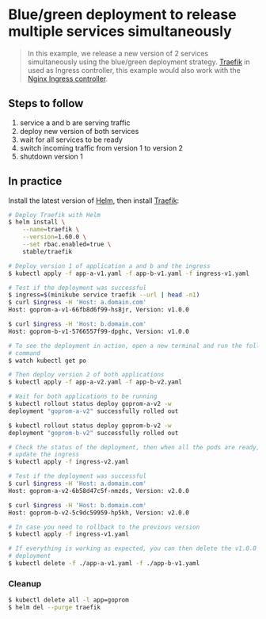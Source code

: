 Blue/green deployment to release multiple services simultaneously
=================================================================

> In this example, we release a new version of 2 services simultaneously using
the blue/green deployment strategy. [Traefik](https://traefik.io) in used as
Ingress controller, this example would also work with the
[Nginx Ingress controller](https://github.com/kubernetes/ingress-nginx).

## Steps to follow

1. service a and b are serving traffic
1. deploy new version of both services
1. wait for all services to be ready
1. switch incoming traffic from version 1 to version 2
1. shutdown version 1

## In practice

Install the latest version of
[Helm](https://docs.helm.sh/using_helm/#installing-helm), then install
[Traefik](https://traefik.io/):

```bash
# Deploy Traefik with Helm
$ helm install \
    --name=traefik \
    --version=1.60.0 \
    --set rbac.enabled=true \
    stable/traefik

# Deploy version 1 of application a and b and the ingress
$ kubectl apply -f app-a-v1.yaml -f app-b-v1.yaml -f ingress-v1.yaml

# Test if the deployment was successful
$ ingress=$(minikube service traefik --url | head -n1)
$ curl $ingress -H 'Host: a.domain.com'
Host: goprom-a-v1-66fb8d6f99-hs8jr, Version: v1.0.0

$ curl $ingress -H 'Host: b.domain.com'
Host: goprom-b-v1-5766557f99-dpghc, Version: v1.0.0

# To see the deployment in action, open a new terminal and run the following
# command
$ watch kubectl get po

# Then deploy version 2 of both applications
$ kubectl apply -f app-a-v2.yaml -f app-b-v2.yaml

# Wait for both applications to be running
$ kubectl rollout status deploy goprom-a-v2 -w
deployment "goprom-a-v2" successfully rolled out

$ kubectl rollout status deploy goprom-b-v2 -w
deployment "goprom-b-v2" successfully rolled out

# Check the status of the deployment, then when all the pods are ready, you can
# update the ingress
$ kubectl apply -f ingress-v2.yaml

# Test if the deployment was successful
$ curl $ingress -H 'Host: a.domain.com'
Host: goprom-a-v2-6b58d47c5f-nmzds, Version: v2.0.0

$ curl $ingress -H 'Host: b.domain.com'
Host: goprom-b-v2-5c9dc59959-hp5kh, Version: v2.0.0

# In case you need to rollback to the previous version
$ kubectl apply -f ingress-v1.yaml

# If everything is working as expected, you can then delete the v1.0.0
# deployment
$ kubectl delete -f ./app-a-v1.yaml -f ./app-b-v1.yaml
```

### Cleanup

```bash
$ kubectl delete all -l app=goprom
$ helm del --purge traefik
```
